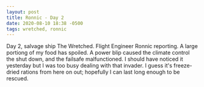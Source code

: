 ```yaml
---
layout: post
title: Ronnic - Day 2
date: 2020-08-10 18:38 -0500
tags: wretched, ronnic
---
```


Day 2, salvage ship The Wretched. Flight Engineer Ronnic reporting. A large portiong of my food has spoiled. A power blip caused the climate control the shut down, and the failsafe malfunctioned. I should have noticed it yesterday but I was too busy dealing with that invader. I guess it's freeze-dried rations from here on out; hopefully I can last long enough to be rescued.
